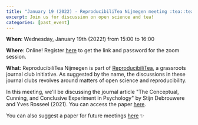```yaml
---
title: "January 19 (2022) - ReproducibiliTea Nijmegen meeting :tea::tea:"
excerpt: Join us for discussion on open science and tea!
categories: [past_event]
---
```


**When**: Wednesday, January 19th (2022!) from 15:00 to 16:00

**Where**: Online! Register [here](https://forms.gle/ohj8fRaLZhcWoKKUA) to get the link and password for the zoom session.

**What**: ReproducibiliTea Nijmegen is part of [ReproducibiliTea](https://reproducibilitea.org/), a grassroots journal club initiative. As suggested by the name, the discussions in these journal clubs revolves around matters of open science and reproducibility.

In this meeting, we'll be discussing the journal article "The Conceptual, Cunning, and Conclusive Experiment in Psychology" by Stijn Debrouwere and Yves Rosseel (2021). You can access the paper [here](https://journals.sagepub.com/doi/10.1177/17456916211026947).

You can also suggest a paper for future meetings [here](https://docs.google.com/spreadsheets/d/1efHsgzEu9OqKNRk9EARDNL3gBfsPNRgbdt7-PhfWS-U/edit#gid=263005257) :sparkles: